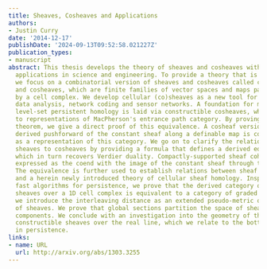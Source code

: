 ```yaml
---
title: Sheaves, Cosheaves and Applications
authors:
- Justin Curry
date: '2014-12-17'
publishDate: '2024-09-13T09:52:58.021227Z'
publication_types:
- manuscript
abstract: This thesis develops the theory of sheaves and cosheaves with an eye towards
  applications in science and engineering. To provide a theory that is computable,
  we focus on a combinatorial version of sheaves and cosheaves called cellular sheaves
  and cosheaves, which are finite families of vector spaces and maps parametrized
  by a cell complex. We develop cellular (co)sheaves as a new tool for topological
  data analysis, network coding and sensor networks. A foundation for multi-dimensional
  level-set persistent homology is laid via constructible cosheaves, which are equivalent
  to representations of MacPherson's entrance path category. By proving a van Kampen
  theorem, we give a direct proof of this equivalence. A cosheaf version of the i'th
  derived pushforward of the constant sheaf along a definable map is constructed directly
  as a representation of this category. We go on to clarify the relationship of cellular
  sheaves to cosheaves by providing a formula that defines a derived equivalence,
  which in turn recovers Verdier duality. Compactly-supported sheaf cohomology is
  expressed as the coend with the image of the constant sheaf through this equivalence.
  The equivalence is further used to establish relations between sheaf cohomology
  and a herein newly introduced theory of cellular sheaf homology. Inspired to provide
  fast algorithms for persistence, we prove that the derived category of cellular
  sheaves over a 1D cell complex is equivalent to a category of graded sheaves. Finally,
  we introduce the interleaving distance as an extended pseudo-metric on the category
  of sheaves. We prove that global sections partition the space of sheaves into connected
  components. We conclude with an investigation into the geometry of the space of
  constructible sheaves over the real line, which we relate to the bottleneck distance
  in persistence.
links:
- name: URL
  url: http://arxiv.org/abs/1303.3255
---
```

